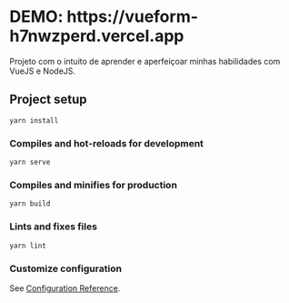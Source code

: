 <h1>DEMO: https://vueform-h7nwzperd.vercel.app</h1>

Projeto com o intuito de aprender e aperfeiçoar minhas habilidades com VueJS e NodeJS.

## Project setup
```
yarn install
```

### Compiles and hot-reloads for development
```
yarn serve
```

### Compiles and minifies for production
```
yarn build
```

### Lints and fixes files
```
yarn lint
```

### Customize configuration
See [Configuration Reference](https://cli.vuejs.org/config/).
